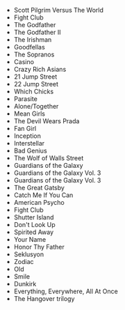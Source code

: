 - Scott Pilgrim Versus The World
- Fight Club
- The Godfather
- The Godfather II
- The Irishman
- Goodfellas
- The Sopranos
- Casino
- Crazy Rich Asians
- 21 Jump Street
- 22 Jump Street
- Which Chicks
- Parasite
- Alone/Together
- Mean Girls
- The Devil Wears Prada
- Fan Girl
- Inception
- Interstellar
- Bad Genius
- The Wolf of Walls Street
- Guardians of the Galaxy
- Guardians of the Galaxy Vol. 3
- Guardians of the Galaxy Vol. 3
- The Great Gatsby
- Catch Me If You Can
- American Psycho
- Fight Club
- Shutter Island
- Don't Look Up
- Spirited Away
- Your Name
- Honor Thy Father
- Seklusyon
- Zodiac
- Old
- Smile
- Dunkirk
- Everything, Everywhere, All At Once
- The Hangover trilogy